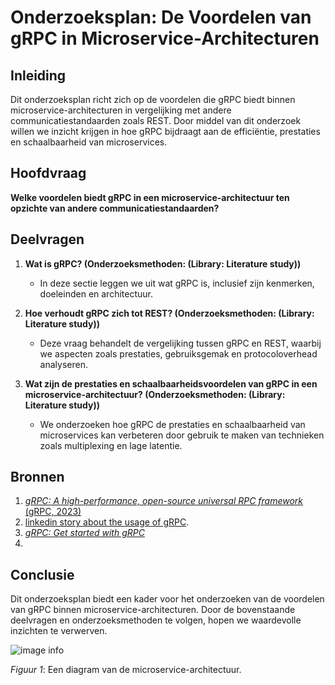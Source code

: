 # Onderzoeksplan: De Voordelen van gRPC in Microservice-Architecturen

## Inleiding
Dit onderzoeksplan richt zich op de voordelen die gRPC biedt binnen microservice-architecturen in vergelijking met andere communicatiestandaarden zoals REST. Door middel van dit onderzoek willen we inzicht krijgen in hoe gRPC bijdraagt aan de efficiëntie, prestaties en schaalbaarheid van microservices.

## Hoofdvraag
**Welke voordelen biedt gRPC in een microservice-architectuur ten opzichte van andere communicatiestandaarden?**

## Deelvragen
1. **Wat is gRPC? (Onderzoeksmethoden: (Library: Literature study))**
   - In deze sectie leggen we uit wat gRPC is, inclusief zijn kenmerken, doeleinden en architectuur.

2. **Hoe verhoudt gRPC zich tot REST? (Onderzoeksmethoden: (Library: Literature study))**
   - Deze vraag behandelt de vergelijking tussen gRPC en REST, waarbij we aspecten zoals prestaties, gebruiksgemak en protocoloverhead analyseren.

3. **Wat zijn de prestaties en schaalbaarheidsvoordelen van gRPC in een microservice-architectuur? (Onderzoeksmethoden: (Library: Literature study))**
   - We onderzoeken hoe gRPC de prestaties en schaalbaarheid van microservices kan verbeteren door gebruik te maken van technieken zoals multiplexing en lage latentie.

## Bronnen
1. [*gRPC: A high-performance, open-source universal RPC framework* (gRPC, 2023)](https://grpc.io/about/)
2. [linkedin story about the usage of gRPC](https://www.linkedin.com/pulse/microservices-communication-using-grpc-protocol-prabhat-pankaj).
3. [*gRPC: Get started with gRPC*](https://grpc.io/docs/what-is-grpc/introduction/)
4. 

## Conclusie
Dit onderzoeksplan biedt een kader voor het onderzoeken van de voordelen van gRPC binnen microservice-architecturen. Door de bovenstaande deelvragen en onderzoeksmethoden te volgen, hopen we waardevolle inzichten te verwerven.

![image info](./plaatjes/image.png)

*Figuur 1*: Een diagram van de microservice-architectuur.

